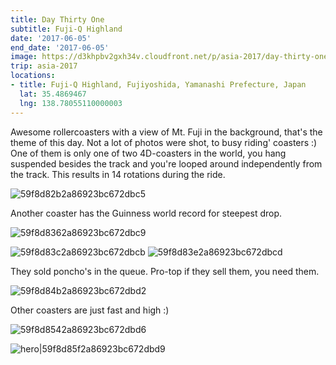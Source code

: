 ```yaml
---
title: Day Thirty One
subtitle: Fuji-Q Highland
date: '2017-06-05'
end_date: '2017-06-05'
image: https://d3khpbv2gxh34v.cloudfront.net/p/asia-2017/day-thirty-one/59f8d8242a86923bc672dbc2.jpg
trip: asia-2017
locations:
- title: Fuji-Q Highland, Fujiyoshida, Yamanashi Prefecture, Japan
  lat: 35.4869467
  lng: 138.78055110000003
---
```


Awesome rollercoasters with a view of Mt. Fuji in the background, that's the theme of this day. Not a lot of photos were shot, to busy riding' coasters :) One of them is only one of two 4D-coasters in the world, you hang suspended besides the track and you're looped around independently from the track. This results in 14 rotations during the ride.

![59f8d82b2a86923bc672dbc5](https://d3khpbv2gxh34v.cloudfront.net/p/asia-2017/day-thirty-one/59f8d8312a86923bc672dbc7.jpg "1.5")

Another coaster has the Guinness world record for steepest drop.

![59f8d8362a86923bc672dbc9](https://d3khpbv2gxh34v.cloudfront.net/p/asia-2017/day-thirty-one/59f8d83c2a86923bc672dbcc.jpg "1.5")

![59f8d83c2a86923bc672dbcb](https://d3khpbv2gxh34v.cloudfront.net/p/asia-2017/day-thirty-one/59f8d8462a86923bc672dbd0.jpg "0.667")
![59f8d83e2a86923bc672dbcd](https://d3khpbv2gxh34v.cloudfront.net/p/asia-2017/day-thirty-one/59f8d8442a86923bc672dbcf.jpg "1.5")

They sold poncho's in the queue. 
Pro-top if they sell them, you need them.

![59f8d84b2a86923bc672dbd2](https://d3khpbv2gxh34v.cloudfront.net/p/asia-2017/day-thirty-one/59f8d8532a86923bc672dbd5.jpg "1.52")

Other coasters are just fast and high :)

![59f8d8542a86923bc672dbd6](https://d3khpbv2gxh34v.cloudfront.net/p/asia-2017/day-thirty-one/59f8d85a2a86923bc672dbd8.jpg "1.5")

![hero|59f8d85f2a86923bc672dbd9](https://d3khpbv2gxh34v.cloudfront.net/p/asia-2017/day-thirty-one/59f8d85f2a86923bc672dbd9.jpg "2.163")

